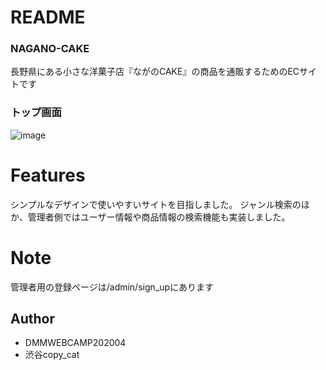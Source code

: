# README

### NAGANO-CAKE

長野県にある小さな洋菓子店『ながのCAKE』の商品を通販するためのECサイトです
 
### トップ画面
![image](https://user-images.githubusercontent.com/61741711/82986219-6f09a980-a030-11ea-8db3-661bda5249e1.png)

# Features
シンプルなデザインで使いやすいサイトを目指しました。
ジャンル検索のほか、管理者側ではユーザー情報や商品情報の検索機能も実装しました。
 
# Note

管理者用の登録ページは/admin/sign_upにあります

## Author
*  DMMWEBCAMP202004
*  渋谷copy_cat

